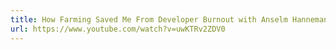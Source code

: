 ```yaml
---
title: How Farming Saved Me From Developer Burnout with Anselm Hannemann - YouTube
url: https://www.youtube.com/watch?v=uwKTRv2ZDV0
---
```

